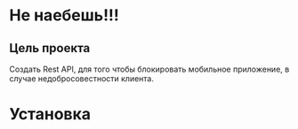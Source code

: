 # Не наебешь!!!

## Цель проекта
Создать Rest API, для того чтобы блокировать мобильное приложение, в случае недобросовестности клиента.

# Установка

